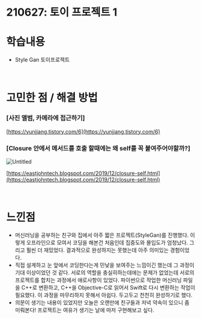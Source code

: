 # 210627: 토이 프로젝트 1

# 학습내용

- Style Gan 토이프로젝트

<br>

# 고민한 점 / 해결 방법

### [사진 앨범, 카메라에 접근하기]

[https://yunjjang.tistory.com/6](https://yunjjang.tistory.com/6)

### [Closure 안에서 메서드를 호출 할때에는 왜 self를 꼭 붙여주어야할까?]

![Untitled](https://user-images.githubusercontent.com/73867548/124388348-7dd78b00-dd1d-11eb-9c8a-5ee1a59c57e6.png)


[https://eastjohntech.blogspot.com/2019/12/closure-self.html](https://eastjohntech.blogspot.com/2019/12/closure-self.html)

<br>

# 느낀점

- 머신러닝을 공부하는 친구와 집에서 아주 짧은 프로젝트(StyleGan)를 진행했다. 이렇게 오프라인으로 모여서 코딩을 해본건 처음인데 집중도와 몰입도가 엄청났다. 그리고 훨씬 더 재밌었다. 결과적으로 완성하지는 못했는데 아주 의미있는 경험이었다.
- 직접 설계하고 눈 앞에서 코딩한다는게 민낯을 보여주는 느낌이긴 했는데 그 과정이 기대 이상이었던 것 같다. 서로의 역할을 충실히하는데에는 문제가 없었는데 서로의 프로젝트를 합치는 과정에서 애로사항이 있었다. 파이썬으로 작업한 머신러닝 파일을 C++로 변환하고, C++을 Objective-C로 읽어서 Swift로 다시 변환하는 작업이 필요했다. 이 과정을 마무리하지 못해서 아쉽다. 두고두고 천천히 완성하기로 했다.
- 의문이 생기는 내용이 있었지만 오늘은 오랜만에 친구들과 저녁 약속이 있으니 좀 미뤄본다! 프로젝트는 여유가 생기는 날에 마저 구현해보고 싶다.
